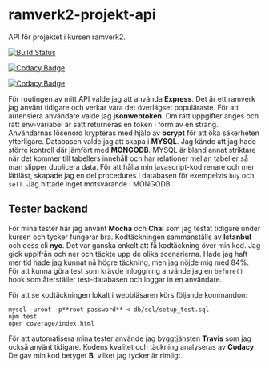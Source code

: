 # ramverk2-projekt-api
API för projektet i kursen ramverk2.

[![Build Status](https://travis-ci.org/OllieJohnsson/ramverk2-projekt-api.svg?branch=master)](https://travis-ci.org/OllieJohnsson/ramverk2-projekt-api)

[![Codacy Badge](https://api.codacy.com/project/badge/Grade/0386893d17ad44daa207d388bb6440c5)](https://www.codacy.com/app/OllieJohnsson/ramverk2-projekt-api?utm_source=github.com&amp;utm_medium=referral&amp;utm_content=OllieJohnsson/ramverk2-projekt-api&amp;utm_campaign=Badge_Grade)

[![Codacy Badge](https://api.codacy.com/project/badge/Coverage/0386893d17ad44daa207d388bb6440c5)](https://www.codacy.com/app/OllieJohnsson/ramverk2-projekt-api?utm_source=github.com&utm_medium=referral&utm_content=OllieJohnsson/ramverk2-projekt-api&utm_campaign=Badge_Coverage)

<!-- Gör ett medvetet val av teknik och berätta utförligt i din README om vilka teknikval du har gjort och varför. -->

För routingen av mitt API valde jag att använda **Express**. Det är ett ramverk jag använt tidigare och verkar vara det överlägset populäraste. För att autensiera användare valde jag **jsonwebtoken**. Om rätt uppgifter anges och rätt env-variabel är satt returneras en token i form av en sträng. Användarnas lösenord krypteras med hjälp av **bcrypt** för att öka säkerheten ytterligare. Databasen valde jag att skapa i **MYSQL**. Jag kände att jag hade större kontroll där jämfört med **MONGODB**. MYSQL är bland annat striktare när det kommer till tabellers innehåll och har relationer mellan tabeller så man slipper duplicera data. För att hålla min javascript-kod renare och mer lättläst, skapade jag en del procedures i databasen för exempelvis `buy` och `sell`. Jag hittade inget motsvarande i MONGODB.

## Tester backend

<!-- Du har god kodtäckning i enhetstester och funktionstester på både backend och frontend. Sträva efter 70% där det är rimligt, men se det som en riktlinje och inte ett hårt krav.

I din README skriver du ett stycke om vilka verktyg du använt för din testsuite och om det är delar av applikationen som inte täcks av tester. Du reflekterar kort över hur dina teknikval fungerat för dig. Du reflekterar också över hur lätt/svårt det är att få kodtäckning på din applikation. -->

För mina tester har jag använt **Mocha** och **Chai** som jag testat tidigare under kursen och tycker fungerar bra. Kodtäckningen sammanställs av **Istanbul** och dess cli **nyc**. Det var ganska enkelt att få kodtäckning över min kod. Jag gick uppifrån och ner och täckte upp de olika scenarierna. Hade jag haft mer tid hade jag kunnat nå högre täckning, men jag nöjde mig med 84%. För att kunna göra test som krävde inloggning använde jag en `before()` hook som återställer test-databasen och loggar in en användare.

För att se kodtäckningen lokalt i webbläsaren körs följande kommandon:
```
mysql -uroot -p**root password** < db/sql/setup_test.sql
npm test
open coverage/index.html
```

För att automatisera mina tester använde jag byggtjänsten **Travis** som jag också använt tidigare. Kodens kvalitet och täckning analyseras av **Codacy**. De gav min kod betyget **B**, vilket jag tycker är rimligt.

<!-- Man kan köra hela din testsuite lokalt via npm test.

I README visar du hur man kan se kodtäckningen lokalt i webbläsaren.

Dina repon har en CI-kedja och automatiserade tester med tillhörande badges för byggtjänst, kodtäckning och tjänst för kodkvalitet.

I din README skriver du ett stycke om CI-kedjan, vilka tjänster du valt och varför samt eventuella begränsningar i hur CI-kedjan kan hantera din applikation. Du gör en kort reflektion över din syn på den hjälpen liknande verktyg ger dig.

Berätta om du är nöjd eller inte med de betyg som tjänsten för kodkvalitet ger dig. -->
